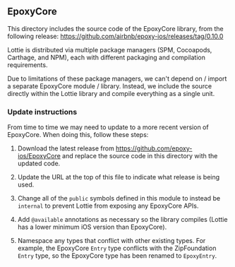 ## EpoxyCore

This directory includes the source code of the EpoxyCore library, from the following release:
https://github.com/airbnb/epoxy-ios/releases/tag/0.10.0

Lottie is distributed via multiple package managers (SPM, Cocoapods, Carthage, and NPM),
each with different packaging and compilation requirements. 

Due to limitations of these package managers, we can't depend on / import 
a separate EpoxyCore module / library. Instead, we include the source
directly within the Lottie library and compile everything as a single unit.

### Update instructions

From time to time we may need to update to a more recent version of EpoxyCore.
When doing this, follow these steps:

 1. Download the latest release from https://github.com/epoxy-ios/EpoxyCore
    and replace the source code in this directory with the updated code.
    
 2. Update the URL at the top of this file to indicate what release is being used.
 
 3. Change all of the `public` symbols defined in this module to instead be `internal`
    to prevent Lottie from exposing any EpoxyCore APIs.
    
 4. Add `@available` annotations as necessary so the library compiles
    (Lottie has a lower minimum iOS version than EpoxyCore). 
    
 5. Namespace any types that conflict with other existing types.
    For example, the EpoxyCore `Entry` type conflicts with the ZipFoundation `Entry` type,
    so the EpoxyCore type has been renamed to `EpoxyEntry`.
